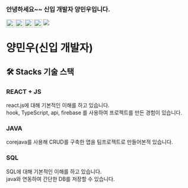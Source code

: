 ### 안녕하세요~~ 신입 개발자 양민우입니다.
<a href="https://www.instagram.com/abhisheknaiidu/">
  <img align="left" alt="Abhishek's Instagram" width="22px" src="https://raw.githubusercontent.com/hussainweb/hussainweb/main/icons/instagram.png" />
</a>
<a href="https://discord.gg/XTW52Kt">
  <img align="left" alt="Abhishek's Discord" width="22px" src="https://raw.githubusercontent.com/peterthehan/peterthehan/master/assets/discord.svg" />
</a>
<a href="https://twitter.com/abhisheknaiidu">
  <img align="left" alt="Abhishek Naidu | Twitter" width="22px" src="https://raw.githubusercontent.com/peterthehan/peterthehan/master/assets/twitter.svg" />
</a>
<a href="https://www.linkedin.com/in/abhisheknaiidu/">
  <img align="left" alt="Abhishek's LinkedIN" width="22px" src="https://raw.githubusercontent.com/peterthehan/peterthehan/master/assets/linkedin.svg" />
</a>

![](https://visitor-badge.glitch.me/badge?page_id=abhisheknaiidu.abhisheknaiidu)


<h1>양민우(신입 개발자)</h1>

<h2>🛠️ Stacks 기술 스택</h2>

<h3>REACT + JS</h3>
react.js에 대해 기본적인 이해를 하고 있습니다.<br>
hook, TypeScript, api, firebase 를 사용하여 프로젝트를 만든 경험이 있습니다.


<h3>JAVA</h3>
corejava를 사용해 CRUD를 구축한 앱을 팀프로젝트로 만들어본적 있습니다.

<h3>SQL</h3>
SQL에 대해 기본적인 이해를 하고 있습니다.<br>
java와 연동하여 간단한 DB를 저장할 수 있습니다.


